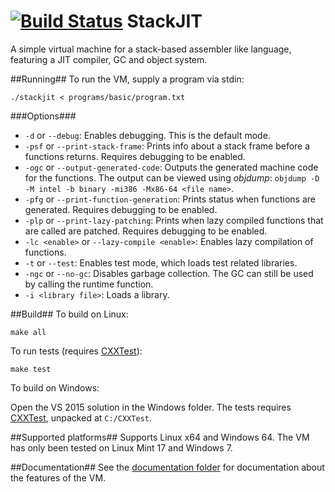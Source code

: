 [![Build Status](https://travis-ci.org/svenslaggare/StackJIT.svg?branch=master)](https://travis-ci.org/svenslaggare/StackJIT)
StackJIT
========
A simple virtual machine for a stack-based assembler like language, featuring a JIT compiler, GC and object system.

##Running##
To run the VM, supply a program via stdin:
```
./stackjit < programs/basic/program.txt
```

###Options###
* `-d` or `--debug`: Enables debugging. This is the default mode.
* `-psf` or `--print-stack-frame`: Prints info about a stack frame before a functions returns. Requires debugging to be enabled.
* `-ogc` or `--output-generated-code`: Outputs the generated machine code for the functions. The output can be viewed using _objdump_: `objdump -D -M intel -b binary -mi386 -Mx86-64 <file name>`.
* `-pfg` or `--print-function-generation`: Prints status when functions are generated. Requires debugging to be enabled.
* `-plp` or `--print-lazy-patching`: Prints when lazy compiled functions that are called are patched. Requires debugging to be enabled.
* `-lc <enable>` or `--lazy-compile <enable>`: Enables lazy compilation of functions.
* `-t` or `--test`: Enables test mode, which loads test related libraries.
* `-ngc` or `--no-gc`: Disables garbage collection. The GC can still be used by calling the runtime function.
* `-i <library file>`: Loads a library.

##Build##
To build on Linux:
```
make all
```
To run tests (requires [CXXTest](http://cxxtest.com/)):
```
make test
```

To build on Windows:

Open the VS 2015 solution in the Windows folder.
The tests requires [CXXTest](http://cxxtest.com/), unpacked at `C:/CXXTest`.

##Supported platforms##
Supports Linux x64 and Windows 64. The VM has only been tested on Linux Mint 17 and Windows 7.

##Documentation##
See the [documentation folder](https://github.com/svenslaggare/StackJIT/tree/master/documentation) for documentation about the features of the VM.
